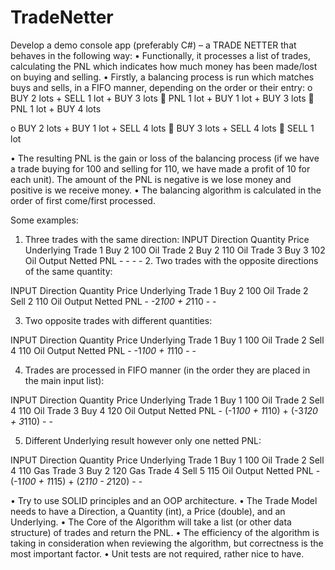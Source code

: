 # TradeNetter
Develop a demo console app (preferably C#) – a TRADE NETTER that behaves in the following way: • Functionally, it processes a list of trades, calculating the PNL which indicates how much money has been made/lost on buying and selling. • Firstly, a balancing process is run which matches buys and sells, in a FIFO manner, depending on the order or their entry: o BUY 2 lots + SELL 1 lot + BUY 3 lots   PNL 1 lot + BUY 1 lot + BUY 3 lots   PNL 1 lot + BUY 4 lots 
 
o BUY 2 lots + BUY 1 lot + SELL 4 lots  BUY 3 lots + SELL 4 lots  SELL 1 lot 
 
• The resulting PNL is the gain or loss of the balancing process (if we have a trade buying for 100 and selling for 110, we have made a profit of 10 for each unit). The amount of the PNL is negative is we lose money and positive is we receive money. • The balancing algorithm is calculated in the order of first come/first processed. 
 
Some examples: 
 
1. Three trades with the same direction:     INPUT Direction Quantity Price Underlying Trade 1 Buy 2 100 Oil Trade 2 Buy 2 110 Oil Trade 3 Buy 3 102 Oil Output         Netted PNL - - - -     2.  Two trades with the opposite directions of the same quantity: 
 
INPUT Direction Quantity Price Underlying Trade 1 Buy 2 100 Oil Trade 2 Sell 2 110 Oil Output         Netted PNL - -2*100 + 2*110 - - 
 
3. Two opposite trades with different quantities: 
 
INPUT Direction Quantity Price Underlying Trade 1 Buy 1 100 Oil Trade 2 Sell 4 110 Oil Output         Netted PNL - -1*100 + 1*110 - - 
 

 
 
4. Trades are processed in FIFO manner (in the order they are placed in the main input list): 
 
INPUT Direction Quantity Price Underlying Trade 1 Buy 1 100 Oil Trade 2 Sell 4 110 Oil Trade 3 Buy  4 120 Oil Output         Netted PNL - (-1*100 + 1*110) + (-3*120 + 3*110) - - 
 
 
5. Different Underlying result however only one netted PNL: 
 
INPUT Direction Quantity Price Underlying Trade 1 Buy 1 100 Oil Trade 2 Sell 4 110 Gas Trade 3 Buy  2 120 Gas Trade 4 Sell 5 115 Oil Output         Netted PNL - (-1*100 + 1*115) + (2*110 - 2*120) - - 
 
 
• Try to use SOLID principles and an OOP architecture.  • The Trade Model needs to have a Direction, a Quantity (int), a Price (double), and an Underlying. • The Core of the Algorithm will take a list (or other data structure) of trades and return the PNL. • The efficiency of the algorithm is taking in consideration when reviewing the algorithm, but correctness is the most important factor. • Unit tests are not required, rather nice to have. 
